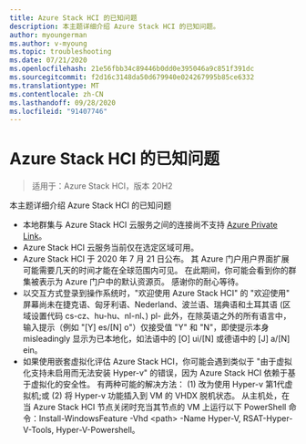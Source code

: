 ```yaml
---
title: Azure Stack HCI 的已知问题
description: 本主题详细介绍 Azure Stack HCI 的已知问题。
author: myoungerman
ms.author: v-myoung
ms.topic: troubleshooting
ms.date: 07/21/2020
ms.openlocfilehash: 21e56fbb34c89446b0dd0e395046a9c851f391dc
ms.sourcegitcommit: f2d16c3148da50d679940e024267995b85ce6332
ms.translationtype: MT
ms.contentlocale: zh-CN
ms.lasthandoff: 09/28/2020
ms.locfileid: "91407746"
---
```

# <a name="known-issues-for-azure-stack-hci"></a>Azure Stack HCI 的已知问题

>适用于：Azure Stack HCI，版本 20H2

本主题详细介绍 Azure Stack HCI 的已知问题

- 本地群集与 Azure Stack HCI 云服务之间的连接尚不支持 [Azure Private Link](https://azure.microsoft.com/services/private-link)。
- Azure Stack HCI 云服务当前仅在选定区域可用。
- Azure Stack HCI 于 2020 年 7 月 21 日公布。 其 Azure 门户用户界面扩展可能需要几天的时间才能在全球范围内可见。 在此期间，你可能会看到你的群集被表示为 Azure 门户中的默认资源页。 感谢你的耐心等待。
- 以交互方式登录到操作系统时，"欢迎使用 Azure Stack HCI" 的 "欢迎使用" 屏幕尚未在捷克语、匈牙利语、Nederland、波兰语、瑞典语和土耳其语 (区域设置代码 cs-cz、hu-hu、nl-nl、) pl- 此外，在除英语之外的所有语言中，输入提示（例如 "[Y] es/[N] o"）仅接受值 "Y" 和 "N"，即使提示本身 misleadingly 显示为已本地化，如法语中的 [O] ui/[N] 或德语中的 [J] a/[N] ein。
- 如果使用嵌套虚拟化评估 Azure Stack HCI，你可能会遇到类似于 "由于虚拟化支持未启用而无法安装 Hyper-v" 的错误，因为 Azure Stack HCI 依赖于基于虚拟化的安全性。 有两种可能的解决方法： (1) 改为使用 Hyper-v 第1代虚拟机;或 (2) 将 Hyper-v 功能插入到 VM 的 VHDX 脱机状态。 从主机处，在当 Azure Stack HCI 节点关闭时充当其节点的 VM 上运行以下 PowerShell 命令：Install-WindowsFeature -Vhd \<path> -Name Hyper-V, RSAT-Hyper-V-Tools, Hyper-V-Powershell。
